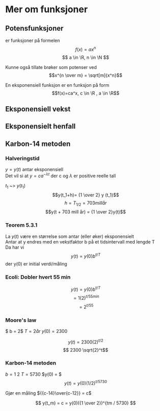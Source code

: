 # Mer om funksjoner

## Potensfunksjoner

er funksjoner på formelen
$$ f(x)=ax^n$$
$$ a \in \R, n \in \N $$

Kunne også tillate brøker som potenser ved
$$x^{n \over m} = \sqrt[m]{x^n}$$

En eksponensiell funksjon er en funksjon på form
$$f(x)=ca^x, c \in \R , a \in \R$$

## Eksponensiell vekst

## Eksponensielt henfall

## Karbon-14 metoden

### Halveringstid

$y = y(t)$ antar eksponensiell\
Det vil si at $y=ca^{-\lambda t}$ der c og $\lambda$ er positive reelle tall

$t_1$ ~> $y(t_1)$
$$y(t_1+h)= {1 \over 2} y (t_1)$$
$$h = T_{1/2} = 703 mill år$$
$$y(t + 703 mill år) = {1 \over 2}y(t)$$

### Teorem 5.3.1

La $y(t)$ være en størrelse som antar (eller øker) eksponensielt\
Antar at y endres med en vekstfaktor b på et tidsintervall med lengde T\
Da har vi
$$y(t) = y(0)b^{t/T}$$
der y(0) er initial verdi/måling

### Ecoli: Dobler hvert 55 min

$$y(t) = y(0)b^{t/T}$$
$$ = 1 (2)^{t/55min}$$
$$ = 2^{t/55}$$

### Moore's law

$ b = 2$ $T = 2år$ $y(0) = 2300$

$$y(t) = 2300(2)^{t/2}$$
$$ 2300 \sqrt{2}^t$$

### Karbon-14 metoden

$b = {1 \ 2}$ $T = 5730$ $y(0) = $
$$y(t) = y(0)({1/2})^{t/5730}$$

Gjør en måling ${{c-14}\over{c-12}} = c$

$$
y(t_m) = c = y(0)({1 \over 2})^{tm / 5730}
$$
